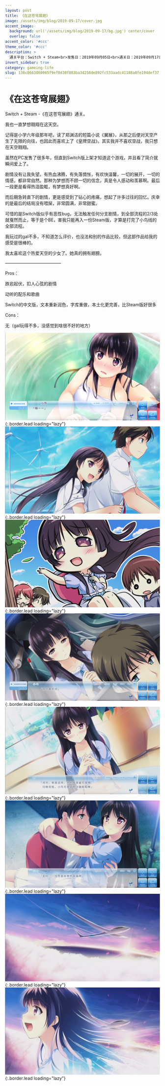 ```yaml
---
layout: post
title: 《在这苍穹展翅》
image: /assets/img/blog/2019-09-17/cover.jpg
accent_image: 
  background: url('/assets/img/blog/2019-09-17/bg.jpg') center/cover
  overlay: false
accent_color: '#ccc'
theme_color: '#ccc'
description: >
  通关平台：Switch + Steam<br>发售日：2019年09月05日<br>通关日：2019年09月17日<br>开发商：PULLTOP<br>发行商：MoeNovel<br>个人评分：80
invert_sidebar: true
category: gameing-life
slug: 138c8663869065f9ef0d30f883ba34258de892fc533aadc41188a8fe194def37
---
```


# 《在这苍穹展翅》

Switch + Steam -《在这苍穹展翅》通关。

我也一直梦想翱翔在这天空。

记得是小学六年级那年吧，读了郑渊洁的短篇小说《翼展》，从那之后便对天空产生了无限的向往，也因此而喜欢上了《皇牌空战》。其实我并不喜欢空战，我只想在天空翱翔。

虽然在PC发售了很多年，但直到Switch版上架才知道这个游戏，并且看了简介就瞬间爱上了。

剧情没有让我失望。有热血沸腾，有失落惆怅，有欢快温馨，一切的展开，一切的情感，都非常自然。那种为梦想而不顾一切的信念，真是令人感动和羡慕啊。最后一段更是看得热泪盈眶，有梦想真好啊。

而后期急转直下的剧情，更是感受到了钻心的疼痛，想起了许多过往的回忆。庆幸的是最后的结局没有喂屎，非常圆满，非常甜蜜。

可惜的是Switch版似乎有恶性bug，无法触发任何分支剧情，到全部流程的2/3处就戛然而止，等于是个BE，害我只能再入一份Steam版，才算是打完了小鸟线的全部流程。

我玩过的gal不多，不知道怎么评价，也没法和别的作品比较，但这部作品给我的感受是很棒的。

我太喜欢这个热爱天空的少女了。她真的拥有翅膀。

—————————————

Pros：

跌宕起伏，扣人心弦的剧情

动听的配乐和歌曲

Switch的中文版，文本重新润色，字库重做，本土化更完善，比Steam版好很多

Cons：

无（gal玩得不多，没感觉到啥很不好的地方）

![](/assets/img/blog/2019-09-17/1.jpg){:.border.lead loading="lazy"}
![](/assets/img/blog/2019-09-17/2.jpg){:.border.lead loading="lazy"}
![](/assets/img/blog/2019-09-17/3.jpg){:.border.lead loading="lazy"}
![](/assets/img/blog/2019-09-17/4.jpg){:.border.lead loading="lazy"}
![](/assets/img/blog/2019-09-17/5.jpg){:.border.lead loading="lazy"}
![](/assets/img/blog/2019-09-17/6.jpg){:.border.lead loading="lazy"}
![](/assets/img/blog/2019-09-17/7.jpg){:.border.lead loading="lazy"}
![](/assets/img/blog/2019-09-17/8.jpg){:.border.lead loading="lazy"}


